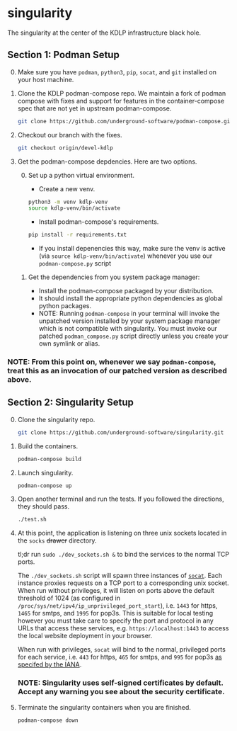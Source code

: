 # singularity

The singularity at the center of the KDLP infrastructure black hole.

Section 1: Podman Setup 
--

0. Make sure you have `podman`, `python3`, `pip`, `socat`, and `git` installed on your host machine.

0. Clone the KDLP podman-compose repo.
We maintain a fork of podman compose with fixes and support for features
in the container-compose spec that are not yet in upstream podman-compose.

    ```sh
    git clone https://github.com/underground-software/podman-compose.git
    ```

0. Checkout our branch with the fixes.

    ```sh
    git checkout origin/devel-kdlp
    ```

0. Get the podman-compose depdencies. Here are two options.

    0. Set up a python virtual environment.

        - Create a new venv.

        ```sh
        python3 -m venv kdlp-venv
        source kdlp-venv/bin/activate
        ```

        - Install podman-compose's requirements.

        ```sh
        pip install -r requirements.txt
        ```

        - If you install depenencies this way, make sure the venv is active (via `source kdlp-venv/bin/activate`) whenever you use our `podman-compose.py` script

    0. Get the dependencies from you system package manager:
        - Install the podman-compose packaged by your distribution.
        - It should install the appropriate python dependencies as global python packages.
        - NOTE: Running `podman-compose` in your terminal will invoke
        the unpatched version installed by your system package manager
        which is not compatible with singularity.
        You must invoke our patched `podman_compose.py` script directly
        unless you create your own symlink or alias.

### NOTE: From this point on, whenever we say `podman-compose`, treat this as an invocation of our patched version as described above.

Section 2: Singularity Setup
--

0. Clone the singularity repo.

    ```sh
    git clone https://github.com/underground-software/singularity.git
    ```

0. Build the containers.

    ```sh
    podman-compose build
    ```

0. Launch singularity.

    ```sh
    podman-compose up
    ```

0. Open another terminal and run the tests. If you followed the directions, they should pass.

    ```sh
    ./test.sh
    ```

0. At this point, the application is listening on three unix sockets located in the `socks` ~~drawer~~ directory.

    tl;dr run `sudo ./dev_sockets.sh &` to bind the services to the normal TCP ports.

    The `./dev_sockets.sh` script will spawn three instances of [`socat`](https://linux.die.net/man/1/socat).
    Each instance proxies requests on a TCP port to a corresponding unix socket.
    When run without privileges, it will listen on ports above the default threshold of 1024
    (as configured in `/proc/sys/net/ipv4/ip_unprivileged_port_start`),
    i.e. `1443` for https, `1465` for smtps, and `1995` for pop3s.
    This is suitable for local testing however you must take care
    to specify the port and protocol in any URLs that access these services,
    e.g. `https://localhost:1443` to access the local website deployment in your browser.

    When run with privileges, `socat` will bind to the normal, privileged ports for each service,
    i.e. `443` for https, `465` for smtps, and `995` for pop3s
    [as specifed by the IANA](https://www.iana.org/assignments/service-names-port-numbers/service-names-port-numbers.txt).
            
    ### NOTE: Singularity uses self-signed certificates by default. Accept any warning you see about the security certificate.

0. Terminate the singularity containers when you are finished.

    ```
    podman-compose down
    ```
